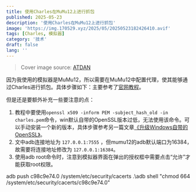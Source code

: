 ```yaml
---
title: 使用Charles在MuMu12上进行抓包
published: 2025-05-23
description: '使用Charles在MuMu12上进行抓包'
image: 'https://img.170529.xyz/2025/05/20250523182426410.avif'
tags: [Charles, 模拟器]
category: '技术'
draft: false 
lang: ''
---
```

> Cover image source: [ATDAN](https://space.bilibili.com/355143/dynamic)

因为我使用的模拟器是MuMu12，所以需要在MuMu12中配置代理，使其能够通过Charles进行抓包。具体步骤如下：主要参考了[官网教程](https://mumu.163.com/help/20240814/40912_1174291.html)。

但是还是要额外补充一些要注意的点：

1. 教程中要使用`openssl x509 -inform PEM -subject_hash_old -in charles.pem`命令，win默认自带的OpenSSL版本过低，无法使用该命令。可以手动安装一个新的版本，具体步骤参考另一篇文章[《升级Windows自带的OpenSSL》](https://blog.170529.xyz/posts/升级windows的openssl)。
2. 文中adb连接地址为 `127.0.0.1:7555` ，但mumu12的adb默认端口为16384，故需要将连接地址修改为 `127.0.0.1:16384`。
3. 使用adb root命令时，注意到模拟器界面在弹出的授权框中需要点击“允许”才能获取root权限。

adb push c98c9e74.0 /system/etc/security/cacerts
.\adb shell "chmod 664 /system/etc/security/cacerts/c98c9e74.0"
